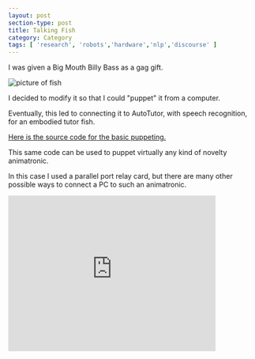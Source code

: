 ```yaml
---
layout: post
section-type: post
title: Talking Fish
category: Category
tags: [ 'research', 'robots','hardware','nlp','discourse' ]
---
```

I was given a Big Mouth Billy Bass as a gag gift.

![picture of fish](http://umdrive.memphis.edu/aolney/public/projects/bass/BillyBassFish3.jpg)

I decided to modify it so that I could "puppet" it from a computer.

Eventually, this led to connecting it to AutoTutor, with speech recognition, for an embodied tutor fish.

[Here is the source code for the basic puppeting.](https://umdrive.memphis.edu/aolney/public/projects/bass/BassTTS.zip)

This same code can be used to puppet virtually any kind of novelty animatronic.

In this case I used a parallel port relay card, but there are many other possible ways to connect a PC to such an animatronic.

<iframe width="420" height="315" src="https://www.youtube.com/embed/jDNXG09vFqo" frameborder="0" allowfullscreen></iframe>

